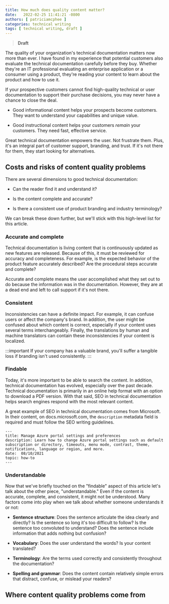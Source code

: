 ```yaml
---
title: How much does quality content matter?
date:   2022-02-25 11:41:21 -0800
authors: [ patriciamcphee ]
categories: technical writing
tags: [ technical writing, draft ] 
---
```


>**Draft**

The quality of your organization's technical documentation matters now more than ever. I have found in my experience that potential customers also evaluate the technical documentation carefully before they buy. Whether they're an IT professional evaluating an enterprise application or a consumer using a product, they're reading your content to learn about the product and how to use it. 

<!--truncate-->

If your prospective customers cannot find high-quality technical or user documentation to support their purchase decisions, you may never have a chance to close the deal. 

- Good informational content helps your prospects become customers. They want to understand your capabilities and unique value. 

- Good instructional content helps your customers *remain* your customers. They need fast, effective service. 

<div class="quote">
Great technical documentation empowers the user. Not frustrate them. Plus, it's an integral part of customer support, branding, and trust. If it's not there for them, they start looking for alternatives.
</div>

## Costs and risks of content quality problems

There are several dimensions to good technical documentation:

- Can the reader find it and understand it?

- Is the content complete and accurate?

- Is there a consistent use of product branding and industry terminology? 

We can break these down further, but we'll stick with this high-level list for this article. 

### Accurate and complete
Technical documentation is living content that is continuously updated as new features are released. Because of this, it must be reviewed for accuracy and completeness. For example, is the expected behavior of the product feature accurately described? Are the procedural steps accurate and complete? 

Accurate and complete means the user accomplished what they set out to do because the information was in the documentation. However, they are at a dead end and left to call support if it's not there.

### Consistent
Inconsistencies can have a definite impact. For example, it can confuse users or affect the company's brand. In addition, the user might be confused about which content is correct, especially if your content uses several terms interchangeably. Finally, the translations by human and machine translators can contain these inconsistencies if your content is localized.  

:::important
If your company has a valuable brand, you'll suffer a tangible loss if branding isn't used consistently.
:::

### Findable
Today, it's more important to be able to search the content. In addition, technical documentation has evolved, especially over the past decade. Technical documentation is primarily in an online help format with an option to download a PDF version. With that said, SEO in technical documentation helps search engines respond with the most relevant content.

A great example of SEO in technical documentation comes from Microsoft. In their content, on docs.microsoft.com, the `description` metadata field is required and must follow the SEO writing guidelines.

~~~
---
title: Manage Azure portal settings and preferences
description: Learn how to change Azure portal settings such as default subscription or directory, timeouts, menu mode, contrast, theme, notifications, language or region, and more.
date:  08/10/2021 
topic: how-to
---
~~~

### Understandable

Now that we've briefly touched on the "findable" aspect of this article let's talk about the other piece, "understandable." Even if the content is accurate, complete, and consistent, it might not be understood. Many factors come into play when we talk about whether someone understands it or not:

- **Sentence structure**: Does the sentence articulate the idea clearly and directly? Is the sentence so long it's too difficult to follow? Is the sentence too convoluted to understand? Does the sentence include information that adds nothing but confusion?

-  **Vocabulary**: Does the user understand the words? Is your content translated?

- **Terminology**: Are the terms used correctly and consistently throughout the documentation? 

- **Spelling and grammar**: Does the content contain relatively simple errors that distract, confuse, or mislead your readers?



## Where content quality problems come from

